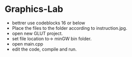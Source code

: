 # Graphics-Lab
*  bettrer use codeblocks 16 or below
*  Place the files to the folder according to instruction.jpg.
*  open new GLUT project.
*  set file location to-> minGW bin folder.
*  open main.cpp
*  edit the code, compile and run.
